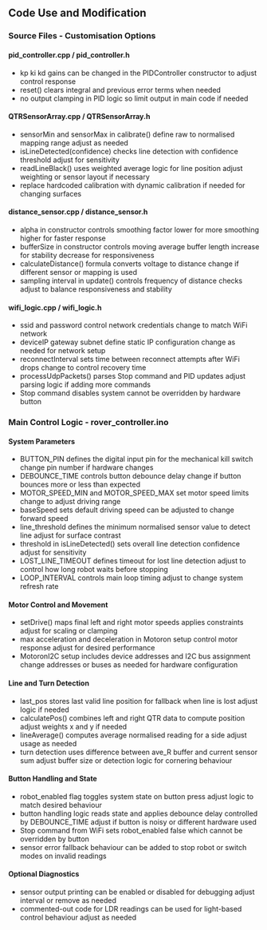 ## Code Use and Modification

### Source Files - Customisation Options

#### pid_controller.cpp / pid_controller.h
- kp ki kd gains can be changed in the PIDController constructor to adjust control response
- reset() clears integral and previous error terms when needed
- no output clamping in PID logic so limit output in main code if needed

#### QTRSensorArray.cpp / QTRSensorArray.h
- sensorMin and sensorMax in calibrate() define raw to normalised mapping range adjust as needed
- isLineDetected(confidence) checks line detection with confidence threshold adjust for sensitivity
- readLineBlack() uses weighted average logic for line position adjust weighting or sensor layout if necessary
- replace hardcoded calibration with dynamic calibration if needed for changing surfaces

#### distance_sensor.cpp / distance_sensor.h
- alpha in constructor controls smoothing factor lower for more smoothing higher for faster response
- bufferSize in constructor controls moving average buffer length increase for stability decrease for responsiveness
- calculateDistance() formula converts voltage to distance change if different sensor or mapping is used
- sampling interval in update() controls frequency of distance checks adjust to balance responsiveness and stability

#### wifi_logic.cpp / wifi_logic.h
- ssid and password control network credentials change to match WiFi network
- deviceIP gateway subnet define static IP configuration change as needed for network setup
- reconnectInterval sets time between reconnect attempts after WiFi drops change to control recovery time
- processUdpPackets() parses Stop command and PID updates adjust parsing logic if adding more commands
- Stop command disables system cannot be overridden by hardware button

### Main Control Logic - rover_controller.ino

#### System Parameters
- BUTTON_PIN defines the digital input pin for the mechanical kill switch change pin number if hardware changes
- DEBOUNCE_TIME controls button debounce delay change if button bounces more or less than expected
- MOTOR_SPEED_MIN and MOTOR_SPEED_MAX set motor speed limits change to adjust driving range
- baseSpeed sets default driving speed can be adjusted to change forward speed
- line_threshold defines the minimum normalised sensor value to detect line adjust for surface contrast
- threshold in isLineDetected() sets overall line detection confidence adjust for sensitivity
- LOST_LINE_TIMEOUT defines timeout for lost line detection adjust to control how long robot waits before stopping
- LOOP_INTERVAL controls main loop timing adjust to change system refresh rate

#### Motor Control and Movement
- setDrive() maps final left and right motor speeds applies constraints adjust for scaling or clamping
- max acceleration and deceleration in Motoron setup control motor response adjust for desired performance
- MotoronI2C setup includes device addresses and I2C bus assignment change addresses or buses as needed for hardware configuration

#### Line and Turn Detection
- last_pos stores last valid line position for fallback when line is lost adjust logic if needed
- calculatePos() combines left and right QTR data to compute position adjust weights x and y if needed
- lineAverage() computes average normalised reading for a side adjust usage as needed
- turn detection uses difference between ave_R buffer and current sensor sum adjust buffer size or detection logic for cornering behaviour

#### Button Handling and State
- robot_enabled flag toggles system state on button press adjust logic to match desired behaviour
- button handling logic reads state and applies debounce delay controlled by DEBOUNCE_TIME adjust if button is noisy or different hardware used
- Stop command from WiFi sets robot_enabled false which cannot be overridden by button
- sensor error fallback behaviour can be added to stop robot or switch modes on invalid readings

#### Optional Diagnostics
- sensor output printing can be enabled or disabled for debugging adjust interval or remove as needed
- commented-out code for LDR readings can be used for light-based control behaviour adjust as needed
